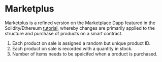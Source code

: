 # Marketplus
Marketplus is a refined version on the Marketplace Dapp featured in the Solidity/Ethereum [tutorial](https://www.dappuniversity.com/articles/how-to-build-a-blockchain-app), whereby changes are primarily applied to the structure and purchase of products on a smart contract.
1. Each product on sale is assigned a random but unique product ID.
2. Each product on sale is recorded with a quantity in stock.
3. Number of items needs to be speicifed when a product is purchased.


